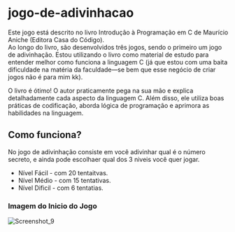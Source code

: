 # jogo-de-adivinhacao 

Este jogo está descrito no livro Introdução à Programação em C de Maurício Aniche (Editora Casa do Código). 
<br>
Ao longo do livro, são desenvolvidos três jogos, sendo o primeiro um jogo de adivinhação. Estou utilizando o livro como material de estudo para entender melhor como funciona a linguagem C (já que estou com uma baita dificuldade na matéria da faculdade—se bem que esse negócio de criar jogos não é para mim kk).

O livro é ótimo! O autor praticamente pega na sua mão e explica detalhadamente cada aspecto da linguagem C. Além disso, ele utiliza boas práticas de codificação, aborda lógica de programação e aprimora as habilidades na linguagem.

## Como funciona? 
No jogo de adivinhação consiste em você adivinhar qual é o número secreto, e ainda pode escolhaer qual dos 3 niveis você quer jogar. 
- Nível Fácil - com 20 tentaitvas. 
- Nível Médio - com 15 tentativas.
- Nível Dificil - com 6 tentatias. 


### Imagem do Inicio do Jogo 
![Screenshot_9](https://github.com/user-attachments/assets/afcb670c-7e91-412e-baa0-aa5a360de05b)
